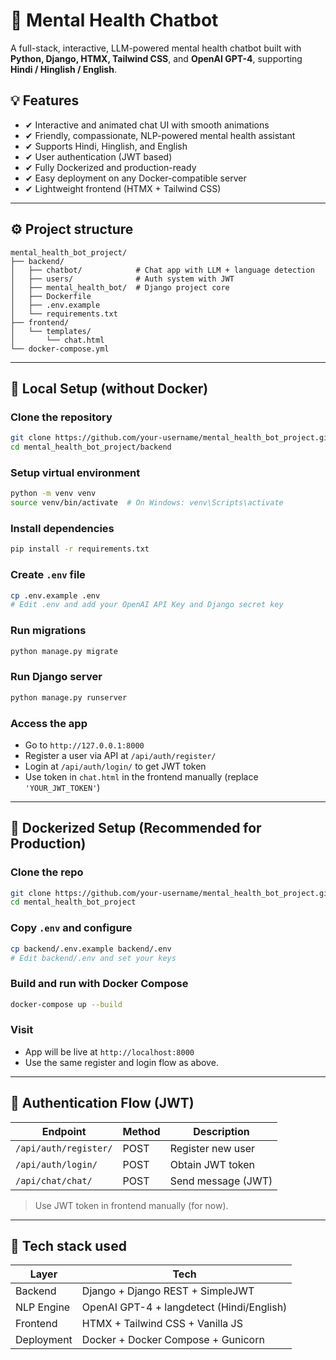 
# 🌿 Mental Health Chatbot

A full-stack, interactive, LLM-powered mental health chatbot built with **Python, Django, HTMX, Tailwind CSS**, and **OpenAI GPT-4**, supporting **Hindi / Hinglish / English**.

## 💡 Features

- ✔ Interactive and animated chat UI with smooth animations  
- ✔ Friendly, compassionate, NLP-powered mental health assistant  
- ✔ Supports Hindi, Hinglish, and English  
- ✔ User authentication (JWT based)  
- ✔ Fully Dockerized and production-ready  
- ✔ Easy deployment on any Docker-compatible server  
- ✔ Lightweight frontend (HTMX + Tailwind CSS)  

---

## ⚙ Project structure

```
mental_health_bot_project/
├── backend/
│   ├── chatbot/            # Chat app with LLM + language detection
│   ├── users/              # Auth system with JWT
│   ├── mental_health_bot/  # Django project core
│   ├── Dockerfile
│   ├── .env.example
│   └── requirements.txt
├── frontend/
│   └── templates/
│       └── chat.html
└── docker-compose.yml
```

---

## 🔧 Local Setup (without Docker)

### Clone the repository
```bash
git clone https://github.com/your-username/mental_health_bot_project.git
cd mental_health_bot_project/backend
```

### Setup virtual environment
```bash
python -m venv venv
source venv/bin/activate  # On Windows: venv\Scripts\activate
```

### Install dependencies
```bash
pip install -r requirements.txt
```

### Create `.env` file
```bash
cp .env.example .env
# Edit .env and add your OpenAI API Key and Django secret key
```

### Run migrations
```bash
python manage.py migrate
```

### Run Django server
```bash
python manage.py runserver
```

### Access the app

- Go to `http://127.0.0.1:8000`  
- Register a user via API at `/api/auth/register/`  
- Login at `/api/auth/login/` to get JWT token  
- Use token in `chat.html` in the frontend manually (replace `'YOUR_JWT_TOKEN'`)  

---

## 🔧 Dockerized Setup (Recommended for Production)

### Clone the repo
```bash
git clone https://github.com/your-username/mental_health_bot_project.git
cd mental_health_bot_project
```

### Copy `.env` and configure
```bash
cp backend/.env.example backend/.env
# Edit backend/.env and set your keys
```

### Build and run with Docker Compose
```bash
docker-compose up --build
```

### Visit
- App will be live at `http://localhost:8000`  
- Use the same register and login flow as above.  

---

## 🔑 Authentication Flow (JWT)

| Endpoint                | Method  | Description          |
|-------------------------|---------|----------------------|
| `/api/auth/register/`   | POST    | Register new user    |
| `/api/auth/login/`      | POST    | Obtain JWT token     |
| `/api/chat/chat/`       | POST    | Send message (JWT)   |

> Use JWT token in frontend manually (for now).

---

## 🧪 Tech stack used

| Layer        | Tech                                      |
|--------------|--------------------------------------------|
| Backend       | Django + Django REST + SimpleJWT          |
| NLP Engine    | OpenAI GPT-4 + langdetect (Hindi/English) |
| Frontend      | HTMX + Tailwind CSS + Vanilla JS          |
| Deployment    | Docker + Docker Compose + Gunicorn        |
